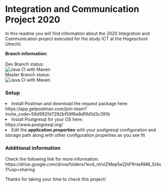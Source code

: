 <h1> Integration and Communication Project 2020 </h1>
<p> In this readme you will find information about the 2020 Integration and Communication project executed for the study ICT at the Hogeschool Utrecht. </p>   
  
<b> Branch information: </b>
</br>
</br>
Dev Branch status: </br>
![Java CI with Maven](https://github.com/Papertray/iac/workflows/Java%20CI%20with%20Maven/badge.svg?branch=dev)
</br>
Master Branch status: </br>
![Java CI with Maven](https://github.com/Papertray/iac/workflows/Java%20CI%20with%20Maven/badge.svg?branch=master)

<h3> Setup </h3>

<li> Install Postman and download the request package here: <br/> https://app.getpostman.com/join-team?invite_code=56d992fd7292bf59f6e8df9d1d3c391b
<li> Install Postgresql for your OS here: </br> https://www.postgresql.org/</li>
<li> Edit the <b>application.properties</b> with your postgresql configuration and storage path along with other configuration properties as you see fit</li>

<h3> Additional information </h3>
Check the following link for more information: </br>
https://drive.google.com/drive/folders/1evd_nVxIZMep5eZjhFffnteRM6_SI4s1?usp=sharing
  
Thanks for taking your time to check this project!
